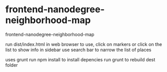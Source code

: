 # frontend-nanodegree-neighborhood-map
frontend-nanodegree-neighborhood-map

run dist/index.html in web browser
to use, click on markers or click on the list  to show info in sidebar
use search bar to narrow the list of places

uses grunt
run npm install to install depencies
run grunt to rebuild dest folder